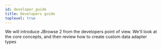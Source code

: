 ```yaml
---
id: developer_guide
title: Developers guide
toplevel: true
---
```


We will introduce JBrowse 2 from the developers point of view. We'll look at
the core concepts, and then review how to create custom data adapter types

